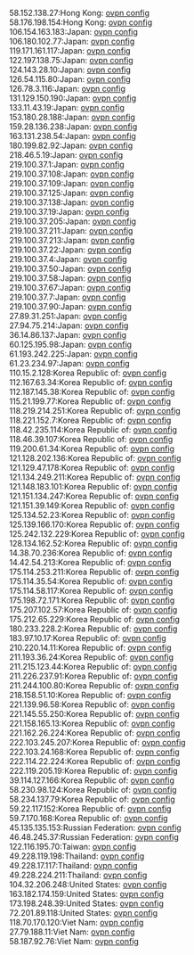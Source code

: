 58.152.138.27:Hong Kong: [ovpn config](vpn/58_152_138_27.ovpn)  
58.176.198.154:Hong Kong: [ovpn config](vpn/58_176_198_154.ovpn)  
106.154.163.183:Japan: [ovpn config](vpn/106_154_163_183.ovpn)  
106.180.102.77:Japan: [ovpn config](vpn/106_180_102_77.ovpn)  
119.171.161.117:Japan: [ovpn config](vpn/119_171_161_117.ovpn)  
122.197.138.75:Japan: [ovpn config](vpn/122_197_138_75.ovpn)  
124.143.28.10:Japan: [ovpn config](vpn/124_143_28_10.ovpn)  
126.54.115.80:Japan: [ovpn config](vpn/126_54_115_80.ovpn)  
126.78.3.116:Japan: [ovpn config](vpn/126_78_3_116.ovpn)  
131.129.150.190:Japan: [ovpn config](vpn/131_129_150_190.ovpn)  
133.11.43.19:Japan: [ovpn config](vpn/133_11_43_19.ovpn)  
153.180.28.188:Japan: [ovpn config](vpn/153_180_28_188.ovpn)  
159.28.136.238:Japan: [ovpn config](vpn/159_28_136_238.ovpn)  
163.131.238.54:Japan: [ovpn config](vpn/163_131_238_54.ovpn)  
180.199.82.92:Japan: [ovpn config](vpn/180_199_82_92.ovpn)  
218.46.5.19:Japan: [ovpn config](vpn/218_46_5_19.ovpn)  
219.100.37.1:Japan: [ovpn config](vpn/219_100_37_1.ovpn)  
219.100.37.108:Japan: [ovpn config](vpn/219_100_37_108.ovpn)  
219.100.37.109:Japan: [ovpn config](vpn/219_100_37_109.ovpn)  
219.100.37.125:Japan: [ovpn config](vpn/219_100_37_125.ovpn)  
219.100.37.138:Japan: [ovpn config](vpn/219_100_37_138.ovpn)  
219.100.37.19:Japan: [ovpn config](vpn/219_100_37_19.ovpn)  
219.100.37.205:Japan: [ovpn config](vpn/219_100_37_205.ovpn)  
219.100.37.211:Japan: [ovpn config](vpn/219_100_37_211.ovpn)  
219.100.37.213:Japan: [ovpn config](vpn/219_100_37_213.ovpn)  
219.100.37.22:Japan: [ovpn config](vpn/219_100_37_22.ovpn)  
219.100.37.4:Japan: [ovpn config](vpn/219_100_37_4.ovpn)  
219.100.37.50:Japan: [ovpn config](vpn/219_100_37_50.ovpn)  
219.100.37.58:Japan: [ovpn config](vpn/219_100_37_58.ovpn)  
219.100.37.67:Japan: [ovpn config](vpn/219_100_37_67.ovpn)  
219.100.37.7:Japan: [ovpn config](vpn/219_100_37_7.ovpn)  
219.100.37.90:Japan: [ovpn config](vpn/219_100_37_90.ovpn)  
27.89.31.251:Japan: [ovpn config](vpn/27_89_31_251.ovpn)  
27.94.75.214:Japan: [ovpn config](vpn/27_94_75_214.ovpn)  
36.14.86.137:Japan: [ovpn config](vpn/36_14_86_137.ovpn)  
60.125.195.98:Japan: [ovpn config](vpn/60_125_195_98.ovpn)  
61.193.242.225:Japan: [ovpn config](vpn/61_193_242_225.ovpn)  
61.23.234.97:Japan: [ovpn config](vpn/61_23_234_97.ovpn)  
110.15.2.128:Korea Republic of: [ovpn config](vpn/110_15_2_128.ovpn)  
112.167.63.34:Korea Republic of: [ovpn config](vpn/112_167_63_34.ovpn)  
112.187.145.38:Korea Republic of: [ovpn config](vpn/112_187_145_38.ovpn)  
115.21.199.77:Korea Republic of: [ovpn config](vpn/115_21_199_77.ovpn)  
118.219.214.251:Korea Republic of: [ovpn config](vpn/118_219_214_251.ovpn)  
118.221.152.7:Korea Republic of: [ovpn config](vpn/118_221_152_7.ovpn)  
118.42.235.114:Korea Republic of: [ovpn config](vpn/118_42_235_114.ovpn)  
118.46.39.107:Korea Republic of: [ovpn config](vpn/118_46_39_107.ovpn)  
119.200.61.34:Korea Republic of: [ovpn config](vpn/119_200_61_34.ovpn)  
121.128.202.136:Korea Republic of: [ovpn config](vpn/121_128_202_136.ovpn)  
121.129.47.178:Korea Republic of: [ovpn config](vpn/121_129_47_178.ovpn)  
121.134.249.211:Korea Republic of: [ovpn config](vpn/121_134_249_211.ovpn)  
121.148.183.101:Korea Republic of: [ovpn config](vpn/121_148_183_101.ovpn)  
121.151.134.247:Korea Republic of: [ovpn config](vpn/121_151_134_247.ovpn)  
121.151.39.149:Korea Republic of: [ovpn config](vpn/121_151_39_149.ovpn)  
125.134.52.23:Korea Republic of: [ovpn config](vpn/125_134_52_23.ovpn)  
125.139.166.170:Korea Republic of: [ovpn config](vpn/125_139_166_170.ovpn)  
125.242.132.229:Korea Republic of: [ovpn config](vpn/125_242_132_229.ovpn)  
128.134.162.52:Korea Republic of: [ovpn config](vpn/128_134_162_52.ovpn)  
14.38.70.236:Korea Republic of: [ovpn config](vpn/14_38_70_236.ovpn)  
14.42.54.213:Korea Republic of: [ovpn config](vpn/14_42_54_213.ovpn)  
175.114.253.211:Korea Republic of: [ovpn config](vpn/175_114_253_211.ovpn)  
175.114.35.54:Korea Republic of: [ovpn config](vpn/175_114_35_54.ovpn)  
175.114.58.117:Korea Republic of: [ovpn config](vpn/175_114_58_117.ovpn)  
175.198.72.171:Korea Republic of: [ovpn config](vpn/175_198_72_171.ovpn)  
175.207.102.57:Korea Republic of: [ovpn config](vpn/175_207_102_57.ovpn)  
175.212.65.229:Korea Republic of: [ovpn config](vpn/175_212_65_229.ovpn)  
180.233.228.2:Korea Republic of: [ovpn config](vpn/180_233_228_2.ovpn)  
183.97.10.17:Korea Republic of: [ovpn config](vpn/183_97_10_17.ovpn)  
210.220.14.11:Korea Republic of: [ovpn config](vpn/210_220_14_11.ovpn)  
211.193.36.24:Korea Republic of: [ovpn config](vpn/211_193_36_24.ovpn)  
211.215.123.44:Korea Republic of: [ovpn config](vpn/211_215_123_44.ovpn)  
211.226.237.91:Korea Republic of: [ovpn config](vpn/211_226_237_91.ovpn)  
211.244.100.80:Korea Republic of: [ovpn config](vpn/211_244_100_80.ovpn)  
218.158.51.10:Korea Republic of: [ovpn config](vpn/218_158_51_10.ovpn)  
221.139.96.58:Korea Republic of: [ovpn config](vpn/221_139_96_58.ovpn)  
221.145.55.250:Korea Republic of: [ovpn config](vpn/221_145_55_250.ovpn)  
221.158.165.13:Korea Republic of: [ovpn config](vpn/221_158_165_13.ovpn)  
221.162.26.224:Korea Republic of: [ovpn config](vpn/221_162_26_224.ovpn)  
222.103.245.207:Korea Republic of: [ovpn config](vpn/222_103_245_207.ovpn)  
222.103.24.168:Korea Republic of: [ovpn config](vpn/222_103_24_168.ovpn)  
222.114.22.224:Korea Republic of: [ovpn config](vpn/222_114_22_224.ovpn)  
222.119.205.19:Korea Republic of: [ovpn config](vpn/222_119_205_19.ovpn)  
39.114.127.166:Korea Republic of: [ovpn config](vpn/39_114_127_166.ovpn)  
58.230.98.124:Korea Republic of: [ovpn config](vpn/58_230_98_124.ovpn)  
58.234.137.79:Korea Republic of: [ovpn config](vpn/58_234_137_79.ovpn)  
59.22.117.152:Korea Republic of: [ovpn config](vpn/59_22_117_152.ovpn)  
59.7.170.168:Korea Republic of: [ovpn config](vpn/59_7_170_168.ovpn)  
45.135.135.153:Russian Federation: [ovpn config](vpn/45_135_135_153.ovpn)  
46.48.245.37:Russian Federation: [ovpn config](vpn/46_48_245_37.ovpn)  
122.116.195.70:Taiwan: [ovpn config](vpn/122_116_195_70.ovpn)  
49.228.119.198:Thailand: [ovpn config](vpn/49_228_119_198.ovpn)  
49.228.17.117:Thailand: [ovpn config](vpn/49_228_17_117.ovpn)  
49.228.224.211:Thailand: [ovpn config](vpn/49_228_224_211.ovpn)  
104.32.206.248:United States: [ovpn config](vpn/104_32_206_248.ovpn)  
163.182.174.159:United States: [ovpn config](vpn/163_182_174_159.ovpn)  
173.198.248.39:United States: [ovpn config](vpn/173_198_248_39.ovpn)  
72.201.89.118:United States: [ovpn config](vpn/72_201_89_118.ovpn)  
118.70.170.120:Viet Nam: [ovpn config](vpn/118_70_170_120.ovpn)  
27.79.188.11:Viet Nam: [ovpn config](vpn/27_79_188_11.ovpn)  
58.187.92.76:Viet Nam: [ovpn config](vpn/58_187_92_76.ovpn)  
